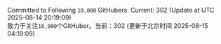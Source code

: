 Committed to Following `10,000` GitHubers. Current: <!-- FOLLOWING_COUNT -->302<!-- FOLLOWING_COUNT --> (Update at UTC <!-- LAST_UPDATED -->2025-08-14 20:19:09<!-- LAST_UPDATED -->)<br>
致力于关注`10,000`个GitHuber。当前：<!-- FOLLOWING_COUNT -->302<!-- FOLLOWING_COUNT --> (更新于北京时间 <!-- LAST_UPDATED_CST -->2025-08-15 04:19:09<!-- LAST_UPDATED_CST -->)
